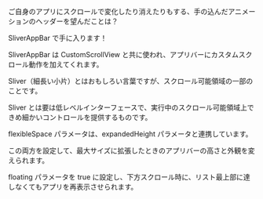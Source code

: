 ご自身のアプリにスクロールで変化したり消えたりもする、手の込んだアニメーションのヘッダーを望んだことは？

SliverAppBar で手に入ります！

SliverAppBar は CustomScrollView と共に使われ、アプリバーにカスタムスクロール動作を加えてくれます。

Sliver（細長い小片）とはおもしろい言葉ですが、スクロール可能領域の一部のことです。

Sliver とは要は低レベルインターフェースで、実行中のスクロール可能領域上できめ細かいコントロールを提供するものです。

flexibleSpace パラメータは、expandedHeight パラメータと連携しています。

この両方を設定して、最大サイズに拡張したときのアプリバーの高さと外観を変えられます。

floating パラメータを true に設定し、下方スクロール時に、リスト最上部に達しなくてもアプリを再表示させられます。
